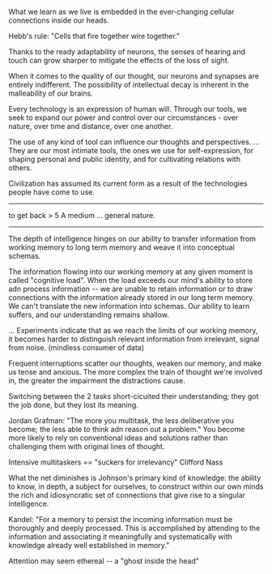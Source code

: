 What we learn as we live is embedded in the ever-changing cellular connections inside our heads.

Hebb's rule: "Cells that fire together wire together."

Thanks to the ready adaptability of neurons, the senses of hearing and touch can grow sharper to mitigate the effects of the loss of sight.

When it comes to the quality of our thought, our neurons and synapses are entirely indifferent. The possibility of intellectual decay is inherent in the malleability of our brains.

Every technology is an expression of human will. Through our tools, we seek to expand our power and control over our circumstances - over nature, over time and distance, over one another.

The use of any kind of tool can influence our thoughts and perspectives. ... They are our most intimate tools, the ones we use for self-expression, for shaping personal and public identity, and for cultivating relations with others.

Civilization has assumed its current form as a result of the technologies people have come to use.

----

to get back > 5 A medium ... general nature.

---

The depth of intelligence hinges on our ability to transfer information from working memory to long term memory and weave it into conceptual schemas.

The information flowing into our working memory at any given moment is called "cognitive load". When the load exceeds our mind's ability to store adn process information -- we are unable to retain information or to draw connections with the information already stored in our long term memory. We can't translate the new information into schemas. Our ability to learn suffers, and our understanding remains shallow.

... Experiments indicate that as we reach the limits of our working memory, it becomes harder to distinguish relevant information from irrelevant, signal from noise. (mindless consumer of data)

Frequent interruptions scatter our thoughts, weaken our memory, and make us tense and anxious. The more complex the train of thought we're involved in, the greater the impairment the distractions cause.

Switching between the 2 tasks short-cicuited their understanding; they got the job done, but they lost its meaning.


Jordan Grafman: "The more you multitask, the less deliberative you become; the less able to think adn reason out a problem." You become more likely to rely on conventional ideas and solutions rather than challenging them with original lines of thought.

Intensive multitaskers == "suckers for irrelevancy" Clifford Nass

What the net diminishes is Johnson's primary kind of knowledge: the ability to know, in depth, a subject for ourselves, to construct within our own minds the rich and idiosyncratic set of connections that give rise to a singular intelligence.

Kandel: "For a memory to persist the incoming information must be thoroughly and deeply processed. This is accomplished by attending to the information and associating it meaningfully and systematically with knowledge already well established in memory."

Attention may seem ethereal -- a "ghost inside the head"



























